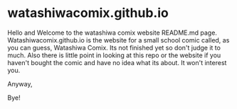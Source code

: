 # watashiwacomix.github.io

Hello and Welcome to the watashiwa comix website README.md page. Watashiwacomix.github.io is the website for a small school comic called, as you can guess, Watashiwa Comix. Its not finished yet so don't judge it to much. Also there is little point in looking at this repo or the website if you haven't bought the comic and have no idea what its about. It won't interest you.

Anyway,

Bye!

